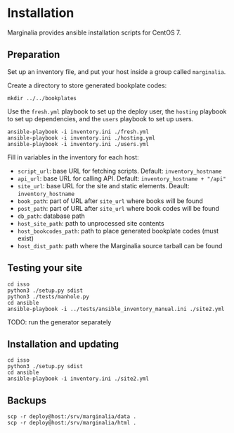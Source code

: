 Installation
============

Marginalia provides ansible installation scripts for CentOS 7.

Preparation
-----------

Set up an inventory file, and put your host inside a group called `marginalia`.

Create a directory to store generated bookplate codes:

```
mkdir ../../bookplates
```

Use the `fresh.yml` playbook to set up the deploy user, the `hosting` playbook to set up dependencies, and the `users` playbook to set up users.

```
ansible-playbook -i inventory.ini ./fresh.yml
ansible-playbook -i inventory.ini ./hosting.yml
ansible-playbook -i inventory.ini ./users.yml
```

Fill in variables in the inventory for each host:

- `script_url`: base URL for fetching scripts. Default: `inventory_hostname`
- `api_url`: base URL for calling API. Default: `inventory_hostname + "/api"`
- `site_url`: base URL for the site and static elements. Deault: `inventory_hostname`
- `book_path`: part of URL after `site_url` where books will be found
- `post_path`: part of URL after `site_url` where book codes will be found
- `db_path`: database path
- `host_site_path`: path to unprocessed site contents
- `host_bookcodes_path`: path to place generated bookplate codes (must exist)
- `host_dist_path`: path where the Marginalia source tarball can be found

Testing your site
-----------------

```
cd isso
python3 ./setup.py sdist
python3 ./tests/manhole.py
cd ansible
ansible-playbook -i ../tests/ansible_inventory_manual.ini ./site2.yml
```

TODO: run the generator separately

Installation and updating
-------------------------

```
cd isso
python3 ./setup.py sdist
cd ansible
ansible-playbook -i inventory.ini ./site2.yml
```

Backups
-------

```
scp -r deploy@host:/srv/marginalia/data .
scp -r deploy@host:/srv/marginalia/html .
```
